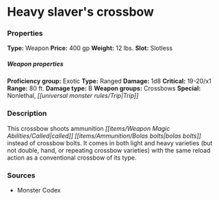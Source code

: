 ﻿---
Title: "Heavy slaver's crossbow"
Type: "Weapon"
Price: "400 gp"
Weight: "12 lbs."
Slot: "Slotless"
Proficiency group: "Exotic"
Weapon properties Type: "Ranged"
Damage: "1d8"
Critical: "19-20/x1"
Range: "80 ft."
Damage type: "B"
Weapon groups: "Crossbows"
Special: "Nonlethal, Trip"
Description: |
  "This crossbow shoots ammunition called bolas bolts instead of crossbow bolts. It comes in both light and heavy varieties (but not double, hand, or repeating crossbow varieties) with the same reload action as a conventional crossbow of its type."
Sources: "['Monster Codex']"
---

# Heavy slaver's crossbow

### Properties

**Type:** Weapon **Price:** 400 gp **Weight:** 12 lbs. **Slot:** Slotless

##### Weapon properties

**Proficiency group:** Exotic **Type:** Ranged **Damage:** 1d8 **Critical:** 19-20/x1 **Range:** 80 ft. **Damage type:** B **Weapon groups:** Crossbows **Special:** Nonlethal, _[[universal monster rules/Trip|Trip]]_

### Description

This crossbow shoots ammunition _[[items/Weapon Magic Abilities/Called|called]]_ _[[items/Ammunition/Bolas bolts|bolas bolts]]_ instead of crossbow bolts. It comes in both light and heavy varieties (but not double, hand, or repeating crossbow varieties) with the same reload action as a conventional crossbow of its type.

### Sources

* Monster Codex